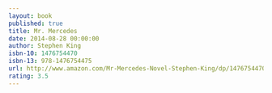 ```yaml
---
layout: book
published: true
title: Mr. Mercedes
date: 2014-08-28 00:00:00
author: Stephen King
isbn-10: 1476754470
isbn-13: 978-1476754475
url: http://www.amazon.com/Mr-Mercedes-Novel-Stephen-King/dp/1476754470/ref=sr_1_1?s=books&ie=UTF8&qid=1434744363&sr=1-1&keywords=mr+mercedes
rating: 3.5
---
```


